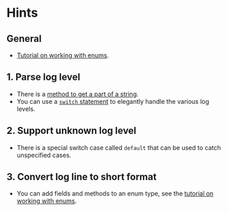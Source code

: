 # Hints

## General

- [Tutorial on working with enums][java-tutorial-enum-types].

## 1. Parse log level

- There is a [method to get a part of a string][java-docs-substring].
- You can use a [`switch` statement][java-tutorial-switch-statement] to elegantly handle the various log levels.

## 2. Support unknown log level

- There is a special switch case called `default` that can be used to catch unspecified cases.

## 3. Convert log line to short format

- You can add fields and methods to an enum type, see the [tutorial on working with enums][java-tutorial-enum-types].

[java-tutorial-enum-types]: https://docs.oracle.com/javase/tutorial/java/javaOO/enum.html

[java-tutorial-switch-statement]: https://docs.oracle.com/javase/tutorial/java/nutsandbolts/switch.html

[java-docs-substring]: https://docs.oracle.com/javase/8/docs/api/java/lang/String.html#substring-int-int-